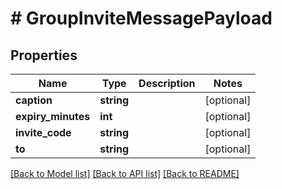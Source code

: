 # # GroupInviteMessagePayload

## Properties

Name | Type | Description | Notes
------------ | ------------- | ------------- | -------------
**caption** | **string** |  | [optional]
**expiry_minutes** | **int** |  | [optional]
**invite_code** | **string** |  | [optional]
**to** | **string** |  | [optional]

[[Back to Model list]](../../README.md#models) [[Back to API list]](../../README.md#endpoints) [[Back to README]](../../README.md)
